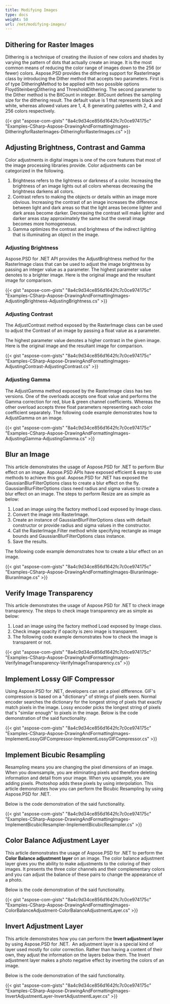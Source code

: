 ```yaml
---
title: Modifying Images
type: docs
weight: 50
url: /net/modifying-images/
---
```


## **Dithering for Raster Images**
Dithering is a technique of creating the illusion of new colors and shades by varying the pattern of dots that actually create an image. It is the most common means of reducing the color range of images down to the 256 (or fewer) colors. Aspose.PSD provides the dithering support for RasterImage class by introducing the Dither method that accepts two parameters. First is of type DitheringMethod to be applied with two possible options FloydSteinbergDithering and ThresholdDithering. The second parameter to the Dither method is the BitCount in integer. BitCount defines the sampling size for the dithering result. The default value is 1 that represents black and white, whereas allowed values are 1, 4, 8 generating palettes with 2, 4 and 256 colors respectively.



{{< gist "aspose-com-gists" "8a4c9d34ce856d1642fc7c0ce974175c" "Examples-CSharp-Aspose-DrawingAndFormattingImages-DitheringforRasterImages-DitheringforRasterImages.cs" >}}
## **Adjusting Brightness, Contrast and Gamma**
Color adjustments in digital images is one of the core features that most of the image processing libraries provide. Color adjustments can be categorized in the following.

1. Brightness refers to the lightness or darkness of a color. Increasing the brightness of an image lights out all colors whereas decreasing the brightness darkens all colors.
1. Contrast refers to making the objects or details within an image more obvious. Increasing the contrast of an image increases the difference between light and dark areas so that the light areas become lighter and dark areas become darker. Decreasing the contrast will make lighter and darker areas stay approximately the same but the overall image becomes more homogeneous.
1. Gamma optimizes the contrast and brightness of the indirect lighting that is illuminating an object in the image.
### **Adjusting Brightness**
Aspose.PSD for .NET API provides the AdjustBrightness method for the RasterImage class that can be used to adjust the image brightness by passing an integer value as a parameter. The highest parameter value denotes to a brighter image. Here is the original image and the resultant image for comparison.



{{< gist "aspose-com-gists" "8a4c9d34ce856d1642fc7c0ce974175c" "Examples-CSharp-Aspose-DrawingAndFormattingImages-AdjustingBrightness-AdjustingBrightness.cs" >}}


### **Adjusting Contrast**
The AdjustContrast method exposed by the RasterImage class can be used to adjust the Contrast of an image by passing a float value as a parameter.

The highest parameter value denotes a higher contrast in the given image. Here is the original image and the resultant image for comparison.



{{< gist "aspose-com-gists" "8a4c9d34ce856d1642fc7c0ce974175c" "Examples-CSharp-Aspose-DrawingAndFormattingImages-AdjustingContrast-AdjustingContrast.cs" >}}
### **Adjusting Gamma**
The AdjustGamma method exposed by the RasterImage class has two versions. One of the overloads accepts one float value and performs the Gamma correction for red, blue & green channel coefficients. Whereas the other overload accepts three float parameters representing each color coefficient separately. The following code example demonstrates how to AdjustGamma on an image.



{{< gist "aspose-com-gists" "8a4c9d34ce856d1642fc7c0ce974175c" "Examples-CSharp-Aspose-DrawingAndFormattingImages-AdjustingGamma-AdjustingGamma.cs" >}}
## **Blur an Image**
This article demonstrates the usage of Aspose.PSD for .NET to perform Blur effect on an image. Aspose.PSD APIs have exposed efficient & easy to use methods to achieve this goal. Aspose.PSD for .NET has exposed the GaussianBlurFilterOptions class to create a blur effect on the fly. GaussianBlurFilterOptions class need radius and sigma values to create a blur effect on an image. The steps to perform Resize are as simple as below:

1. Load an image using the factory method Load exposed by Image class.
1. Convert the image into RasterImage.
1. Create an instance of GaussianBlurFilterOptions class with default constructor or provide radius and sigma values in the constructor.
1. Call the RasterImage.Filter method while specifying rectangle as image bounds and GaussianBlurFilterOptions class instance.
1. Save the results.

The following code example demonstrates how to create a blur effect on an image.



{{< gist "aspose-com-gists" "8a4c9d34ce856d1642fc7c0ce974175c" "Examples-CSharp-Aspose-DrawingAndFormattingImages-BluranImage-BluranImage.cs" >}}
## **Verify Image Transparency**
This article demonstrates the usage of Aspose.PSD for .NET to check image transparency. The steps to check image transparency are as simple as below:

1. Load an image using the factory method Load exposed by Image class.
1. Check image opacity if opacity is zero image is transparent.
1. The following code example demonstrates how to check the image is transparent or not.

{{< gist "aspose-com-gists" "8a4c9d34ce856d1642fc7c0ce974175c" "Examples-CSharp-Aspose-DrawingAndFormattingImages-VerifyImageTransparency-VerifyImageTransparency.cs" >}}
## **Implement Lossy GIF Compressor**
Using Aspose.PSD for .NET, developers can set a pixel difference. GIF's compression is based on a "dictionary" of strings of pixels seen. Normal encoder searches the dictionary for the longest string of pixels that exactly match pixels in the image. Lossy encoder picks the longest string of pixels that's "similar enough" to pixels in the image. Below is the code demonstration of the said functionality.



{{< gist "aspose-com-gists" "8a4c9d34ce856d1642fc7c0ce974175c" "Examples-CSharp-Aspose-DrawingAndFormattingImages-ImplementLossyGIFCompressor-ImplementLossyGIFCompressor.cs" >}}
## **Implement Bicubic Resampling**
Resampling means you are changing the pixel dimensions of an image. When you downsample, you are eliminating pixels and therefore deleting information and detail from your image. When you upsample, you are adding pixels. Photoshop adds these pixels by using interpolation. This article demonstrates how you can perform the Bicubic Resampling by using Aspose.PSD for .NET.

Below is the code demonstration of the said functionality.



{{< gist "aspose-com-gists" "8a4c9d34ce856d1642fc7c0ce974175c" "Examples-CSharp-Aspose-DrawingAndFormattingImages-ImplementBicubicResampler-ImplementBicubicResampler.cs" >}}
## **Color Balance Adjustment Layer**
This article demonstrates the usage of Aspose.PSD for .NET to perform the **Color Balance adjustment layer** on an image. The color balance adjustment layer gives you the ability to make adjustments to the coloring of their images. It presents the three color channels and their complementary colors and you can adjust the balance of these pairs to change the appearance of a photo.

Below is the code demonstration of the said functionality.



{{< gist "aspose-com-gists" "8a4c9d34ce856d1642fc7c0ce974175c" "Examples-CSharp-Aspose-DrawingAndFormattingImages-ColorBalanceAdjustment-ColorBalanceAdjustmentLayer.cs" >}}
## **Invert Adjustment Layer**
This article demonstrates how you can perform the **Invert adjustment layer** by using Aspose.PSD for .NET.  An adjustment layer is a special kind of layer used mostly for color correction. Rather than having a content of their own, they adjust the information on the layers below them. The Invert adjustment layer makes a photo negative effect by inverting the colors of an image.

Below is the code demonstration of the said functionality.



{{< gist "aspose-com-gists" "8a4c9d34ce856d1642fc7c0ce974175c" "Examples-CSharp-Aspose-DrawingAndFormattingImages-InvertAdjustmentLayer-InvertAdjustmentLayer.cs" >}}




